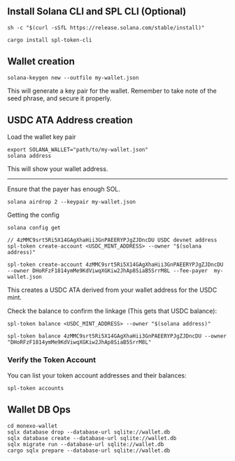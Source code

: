 ## Install Solana CLI and SPL CLI (Optional)
```
sh -c "$(curl -sSfL https://release.solana.com/stable/install)"

cargo install spl-token-cli
```

## Wallet creation

```
solana-keygen new --outfile my-wallet.json
```
This will generate a key pair for the wallet. Remember to take note of the seed phrase, and secure it properly.

## USDC ATA Address creation

Load the wallet key pair
```
export SOLANA_WALLET="path/to/my-wallet.json"
solana address
```

This will show your wallet address.

---

Ensure that the payer has enough SOL.
```
solana airdrop 2 --keypair my-wallet.json
```

Getting the config
```
solana config get
```

```
// 4zMMC9srt5Ri5X14GAgXhaHii3GnPAEERYPJgZJDncDU USDC devnet address
spl-token create-account <USDC_MINT_ADDRESS> --owner "$(solana address)"

spl-token create-account 4zMMC9srt5Ri5X14GAgXhaHii3GnPAEERYPJgZJDncDU --owner DHoRFzF1814ymMe9KdViwqXGKiw2JhAp8SiaB5SrrM8L --fee-payer  my-wallet.json

```
This creates a USDC ATA derived from your wallet address for the USDC mint.

Check the balance to confirm the linkage (This gets that USDC balance):

```
spl-token balance <USDC_MINT_ADDRESS> --owner "$(solana address)"

spl-token balance 4zMMC9srt5Ri5X14GAgXhaHii3GnPAEERYPJgZJDncDU --owner "DHoRFzF1814ymMe9KdViwqXGKiw2JhAp8SiaB5SrrM8L"
```

### Verify the Token Account
You can list your token account addresses and their balances:
```
spl-token accounts
```


## Wallet DB Ops
```
cd monexo-wallet
sqlx database drop --database-url sqlite://wallet.db
sqlx database create --database-url sqlite://wallet.db
sqlx migrate run --database-url sqlite://wallet.db
cargo sqlx prepare --database-url sqlite://wallet.db
```
